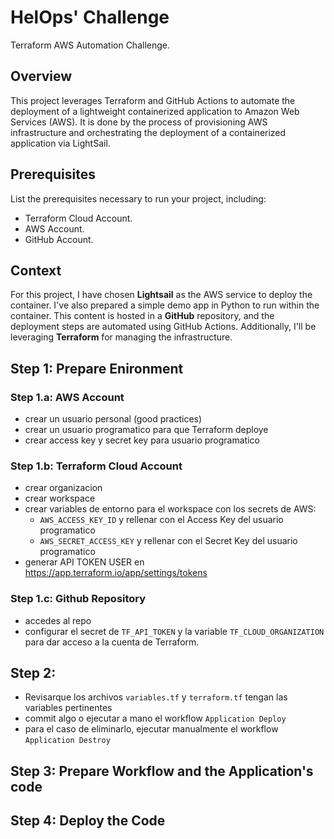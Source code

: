 # HelOps' Challenge

Terraform AWS Automation Challenge.

## Overview

This project leverages Terraform and GitHub Actions to automate the deployment of a lightweight containerized application to Amazon Web Services (AWS). It is done by the process of provisioning AWS infrastructure and orchestrating the deployment of a containerized application via LightSail.

## Prerequisites

List the prerequisites necessary to run your project, including:

* Terraform Cloud Account.
* AWS Account.
* GitHub Account.

## Context

For this project, I have chosen **Lightsail** as the AWS service to deploy the container. I've also prepared a simple demo app in Python to run within the container. This content is hosted in a **GitHub** repository, and the deployment steps are automated using GitHub Actions. Additionally, I'll be leveraging **Terraform** for managing the infrastructure.

## Step 1: Prepare Enironment

### Step 1.a: AWS Account

* crear un usuario personal (good practices)
* crear un usuario programatico para que Terraform deploye
* crear access key y secret key para usuario programatico

### Step 1.b: Terraform Cloud Account

* crear organizacion
* crear workspace
* crear variables de entorno para el workspace con los secrets de AWS:
  * `AWS_ACCESS_KEY_ID` y rellenar con el Access Key del usuario programatico
  * `AWS_SECRET_ACCESS_KEY` y rellenar con el Secret Key del usuario programatico
* generar API TOKEN USER en <https://app.terraform.io/app/settings/tokens>

### Step 1.c: Github Repository

* accedes al repo
* configurar el secret de `TF_API_TOKEN` y la variable `TF_CLOUD_ORGANIZATION` para dar acceso a la cuenta de Terraform.

## Step 2: 

* Revisarque los archivos ``variables.tf`` y ``terraform.tf`` tengan las variables pertinentes
* commit algo o ejecutar a mano el workflow `Application Deploy`
* para el caso de eliminarlo, ejecutar manualmente el workflow `Application Destroy`

## Step 3: Prepare Workflow and the Application's code

## Step 4: Deploy the Code
